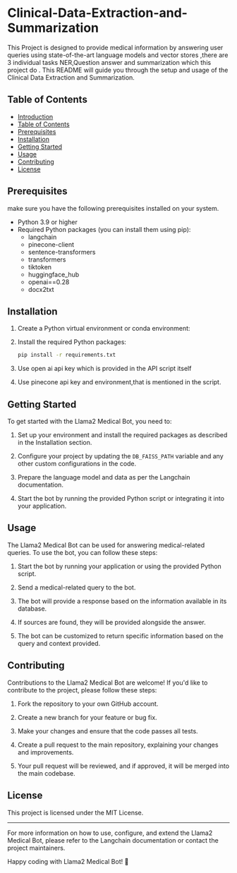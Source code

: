 

# Clinical-Data-Extraction-and-Summarization


This Project is designed to provide medical information by answering user queries using state-of-the-art language models and vector stores ,there are 3 individual tasks NER,Question answer and summarization which this project do . This README will guide you through the setup and usage of the Clinical Data Extraction and Summarization.

## Table of Contents

- [Introduction](#langchain-medical-bot)
- [Table of Contents](#table-of-contents)
- [Prerequisites](#prerequisites)
- [Installation](#installation)
- [Getting Started](#getting-started)
- [Usage](#usage)
- [Contributing](#contributing)
- [License](#license)

## Prerequisites

make sure you have the following prerequisites installed on your system.

- Python 3.9 or higher
- Required Python packages (you can install them using pip):
    - langchain
    - pinecone-client
    - sentence-transformers
    - transformers
    - tiktoken
    - huggingface_hub
    - openai==0.28
    - docx2txt

## Installation

1. Create a Python virtual environment or conda environment:

3. Install the required Python packages:

    ```bash
    pip install -r requirements.txt
    ```

4. Use open ai api key which is provided in the API script itself

5. Use pinecone api key and environment,that is mentioned in the script.

## Getting Started

To get started with the Llama2 Medical Bot, you need to:

1. Set up your environment and install the required packages as described in the Installation section.

2. Configure your project by updating the `DB_FAISS_PATH` variable and any other custom configurations in the code.

3. Prepare the language model and data as per the Langchain documentation.

4. Start the bot by running the provided Python script or integrating it into your application.

## Usage

The Llama2 Medical Bot can be used for answering medical-related queries. To use the bot, you can follow these steps:

1. Start the bot by running your application or using the provided Python script.

2. Send a medical-related query to the bot.

3. The bot will provide a response based on the information available in its database.

4. If sources are found, they will be provided alongside the answer.

5. The bot can be customized to return specific information based on the query and context provided.

## Contributing

Contributions to the Llama2 Medical Bot are welcome! If you'd like to contribute to the project, please follow these steps:

1. Fork the repository to your own GitHub account.

2. Create a new branch for your feature or bug fix.

3. Make your changes and ensure that the code passes all tests.

4. Create a pull request to the main repository, explaining your changes and improvements.

5. Your pull request will be reviewed, and if approved, it will be merged into the main codebase.

## License

This project is licensed under the MIT License.

---

For more information on how to use, configure, and extend the Llama2 Medical Bot, please refer to the Langchain documentation or contact the project maintainers.

Happy coding with Llama2 Medical Bot! 🚀
